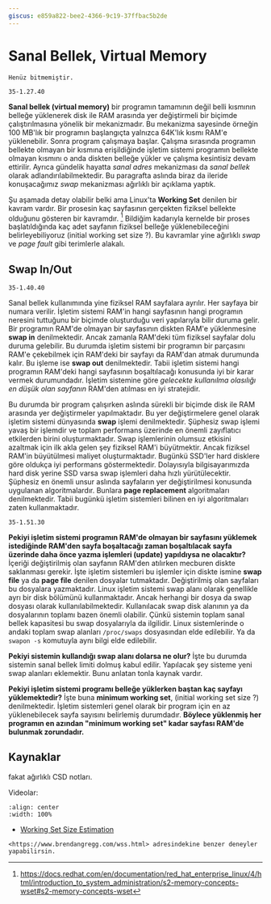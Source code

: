```yaml
---
giscus: e859a822-bee2-4366-9c19-37ffbac5b2de
---
```


# Sanal Bellek, Virtual Memory

```{todo}
Henüz bitmemiştir.
```

`35-1.27.40`

**Sanal bellek (virtual memory)** bir programın tamamının değil belli kısmının
belleğe yüklenerek disk ile RAM arasında yer değiştirmeli bir biçimde
çalıştırılmasına yönelik bir mekanizmadır. Bu mekanizma sayesinde örneğin 100
MB'lık bir programın başlangıçta yalnızca 64K'lık kısmı RAM'e yüklenebilir.
Sonra program çalışmaya başlar. Çalışma sırasında programın bellekte olmayan bir
kısmına erişildiğinde işletim sistemi programın bellekte olmayan kısmını o anda
diskten belleğe yükler ve çalışma kesintisiz devam ettirilir. Ayrıca gündelik
hayatta *sanal adres* mekanizması da *sanal bellek* olarak adlandırılabilmektedir.
Bu paragrafta aslında biraz da ileride konuşacağımız *swap* mekanizması ağırlıklı
bir açıklama yaptık.

Şu aşamada detay olabilir belki ama Linux'ta **Working Set** denilen bir kavram
vardır. Bir prosesin kaç sayfasının gerçekten fiziksel bellekte olduğunu
gösteren bir kavramdır. [^1f] Bildiğim kadarıyla kernelde bir proses
başlatıldığında kaç adet sayfanın fiziksel belleğe yüklenebileceğini
belirleyebiliyoruz (initial working set size ?). Bu kavramlar yine ağırlıklı
*swap* ve *page fault* gibi terimlerle alakalı.

## Swap In/Out

`35-1.40.40`

Sanal bellek kullanımında yine fiziksel RAM sayfalara ayrılır. Her sayfaya bir
numara verilir. İşletim sistemi RAM'in hangi sayfasının hangi programın neresini
tuttuğunu bir biçimde oluşturduğu veri yapılarıyla bilir duruma gelir. Bir
programın RAM'de olmayan bir sayfasının diskten RAM'e yüklenmesine **swap in**
denilmektedir. Ancak zamanla RAM'deki tüm fiziksel sayfalar dolu duruma
gelebilir. Bu durumda işletim sistemi bir programın bir parçasını RAM'e
çekebilmek için RAM'deki bir sayfayı da RAM'dan atmak durumunda kalır. Bu işleme
ise **swap out** denilmektedir. Tabii işletim sistemi hangi programın RAM'deki
hangi sayfasının boşaltılacağı konusunda iyi bir karar vermek durumundadır.
İşletim sistemine göre *gelecekte kullanılma olasılığı en düşük olan sayfanın*
RAM'den atılması en iyi stratejidir.

Bu durumda bir program çalışırken aslında sürekli bir biçimde disk ile RAM
arasında yer değiştirmeler yapılmaktadır. Bu yer değiştirmelere genel olarak
işletim sistemi dünyasında **swap** işlemi denilmektedir. Şüphesiz swap işlemi
yavaş bir işlemdir ve toplam performans üzerinde en önemli zayıflatıcı
etkilerden birini oluşturmaktadır. Swap işlemlerinin olumsuz etkisini azaltmak
için ilk akla gelen şey fiziksel RAM'i büyütmektir. Ancak fiziksel RAM'in
büyütülmesi maliyet oluşturmaktadır. Bugünkü SSD'ler hard disklere göre oldukça
iyi performans göstermektedir. Dolayısıyla bilgisayarımızda hard disk yerine SSD
varsa swap işlemleri daha hızlı yürütülecektir. Şüphesiz en önemli unsur aslında
sayfaların yer değiştirilmesi konusunda uygulanan algoritmalardır. Bunlara
**page replacement** algoritmaları denilmektedir. Tabii bugünkü işletim
sistemleri bilinen en iyi algoritmaları zaten kullanmaktadır.

`35-1.51.30`

**Pekiyi işletim sistemi programın RAM'de olmayan bir sayfasını yüklemek
istediğinde RAM'den sayfa boşaltacağı zaman boşaltılacak sayfa üzerinde daha
önce yazma işlemleri (update) yapıldıysa ne olacaktır?** İçeriği değiştirilmiş
olan sayfanın RAM'den atılırken mecburen diskte saklanması gerekir. İşte işletim
sistemleri bu işlemler için diskte ismine **swap file** ya da **page file**
denilen dosyalar tutmaktadır. Değiştirilmiş olan sayfaları bu dosyalara
yazmaktadır. Linux işletim sistemi swap alanı olarak genellikle ayrı bir disk
bölümünü kullanmaktadır. Ancak herhangi bir dosya da swap dosyası olarak
kullanılabilmektedir. Kullanılacak swap disk alanının ya da dosyalarının toplamı
bazen önemli olabilir. Çünkü sistemin toplam sanal bellek kapasitesi bu swap
dosyalarıyla da ilgilidir. Linux sistemlerinde o andaki toplam swap alanları
`/proc/swaps` dosyasından elde edilebilir. Ya da `swapon -s` komutuyla aynı
bilgi elde edilebilir.

**Pekiyi sistemin kullandığı swap alanı dolarsa ne olur?** İşte bu durumda
sistemin sanal bellek limiti dolmuş kabul edilir. Yapılacak şey sisteme yeni
swap alanları eklemektir. Bunu anlatan tonla kaynak vardır.

**Pekiyi işletim sistemi programı belleğe yüklerken baştan kaç sayfayı
yüklemektedir?** İşte buna **minimum working set**, (initial working set size ?)
denilmektedir. İşletim sistemleri genel olarak bir program için en az
yüklenebilecek sayfa sayısını belirlemiş durumdadır. **Böylece yüklenmiş her
programın en azından "minimum working set" kadar sayfası RAM'de bulunmak
zorundadır.**

## Kaynaklar

[](kaynak.md) fakat ağırlıklı CSD notları.

Videolar:

```{youtube} 5lFnKYCZT5o
:align: center
:width: 100%
```

- [Working Set Size Estimation](https://www.brendangregg.com/wss.html)

```{todo}
<https://www.brendangregg.com/wss.html> adresindekine benzer deneyler
yapabilirsin.
```

[^1f]: <https://docs.redhat.com/en/documentation/red_hat_enterprise_linux/4/html/introduction_to_system_administration/s2-memory-concepts-wset#s2-memory-concepts-wset>
